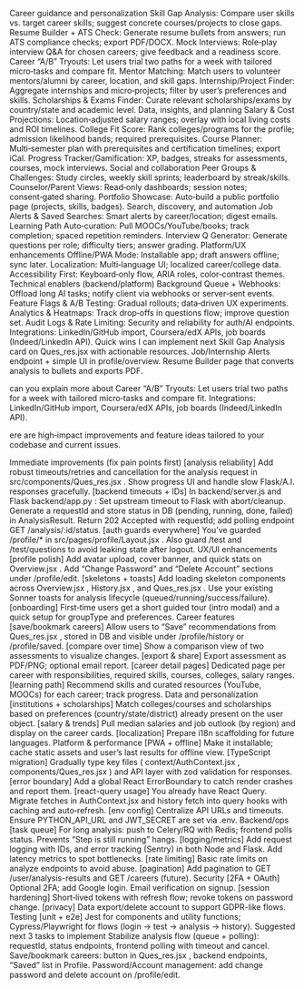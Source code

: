 Career guidance and personalization
Skill Gap Analysis: Compare user skills vs. target career skills; suggest concrete courses/projects to close gaps.
Resume Builder + ATS Check: Generate resume bullets from answers; run ATS compliance checks; export PDF/DOCX.
Mock Interviews: Role‑play interview Q&A for chosen careers; give feedback and a readiness score.
Career “A/B” Tryouts: Let users trial two paths for a week with tailored micro‑tasks and compare fit.
Mentor Matching: Match users to volunteer mentors/alumni by career, location, and skill gaps.
Internship/Project Finder: Aggregate internships and micro‑projects; filter by user’s preferences and skills.
Scholarships & Exams Finder: Curate relevant scholarships/exams by country/state and academic level.
Data, insights, and planning
Salary & Cost Projections: Location‑adjusted salary ranges; overlay with local living costs and ROI timelines.
College Fit Score: Rank colleges/programs for the profile; admission likelihood bands; required prerequisites.
Course Planner: Multi‑semester plan with prerequisites and certification timelines; export iCal.
Progress Tracker/Gamification: XP, badges, streaks for assessments, courses, mock interviews.
Social and collaboration
Peer Groups & Challenges: Study circles, weekly skill sprints; leaderboard by streak/skills.
Counselor/Parent Views: Read‑only dashboards; session notes; consent‑gated sharing.
Portfolio Showcase: Auto‑build a public portfolio page (projects, skills, badges).
Search, discovery, and automation
Job Alerts & Saved Searches: Smart alerts by career/location; digest emails.
Learning Path Auto‑curation: Pull MOOCs/YouTube/books; track completion; spaced repetition reminders.
Interview Q Generator: Generate questions per role; difficulty tiers; answer grading.
Platform/UX enhancements
Offline/PWA Mode: Installable app; draft answers offline; sync later.
Localization: Multi‑language UI; localized career/college data.
Accessibility First: Keyboard‑only flow, ARIA roles, color‑contrast themes.
Technical enablers (backend/platform)
Background Queue + Webhooks: Offload long AI tasks; notify client via webhooks or server‑sent events.
Feature Flags & A/B Testing: Gradual rollouts; data‑driven UX experiments.
Analytics & Heatmaps: Track drop‑offs in questions flow; improve question set.
Audit Logs & Rate Limiting: Security and reliability for auth/AI endpoints.
Integrations: LinkedIn/GitHub import, Coursera/edX APIs, job boards (Indeed/LinkedIn API).
Quick wins I can implement next
Skill Gap Analysis card on 
Ques_res.jsx
 with actionable resources.
Job/Internship Alerts endpoint + simple UI in profile/overview.
Resume Builder page that converts analysis to bullets and exports PDF.

can you explain more about Career “A/B” Tryouts: Let users trial two paths for a week with tailored micro‑tasks and compare fit.
Integrations: LinkedIn/GitHub import, Coursera/edX APIs, job boards (Indeed/LinkedIn API).






































ere are high‑impact improvements and feature ideas tailored to your codebase and current issues.

Immediate improvements (fix pain points first)
[analysis reliability] Add robust timeouts/retries and cancellation for the analysis request in 
src/components/Ques_res.jsx
. Show progress UI and handle slow Flask/A.I. responses gracefully.
[backend timeouts + IDs] In 
backend/server.js
 and Flask 
backend/app.py
:
Set upstream timeout to Flask with abort/cleanup.
Generate a requestId and store status in DB (pending, running, done, failed) in AnalysisResult.
Return 202 Accepted with requestId; add polling endpoint GET /analysis/:id/status.
[auth guards everywhere] You’ve guarded /profile/* in 
src/pages/profile/Layout.jsx
. Also guard /test and /test/questions to avoid leaking state after logout.
UX/UI enhancements
[profile polish] Add avatar upload, cover banner, and quick stats on 
Overview.jsx
. Add “Change Password” and “Delete Account” sections under /profile/edit.
[skeletons + toasts] Add loading skeleton components across 
Overview.jsx
, 
History.jsx
, and 
Ques_res.jsx
. Use your existing Sonner toasts for analysis lifecycle (queued/running/success/failure).
[onboarding] First‑time users get a short guided tour (intro modal) and a quick setup for groupType and preferences.
Career features
[save/bookmark careers] Allow users to “Save” recommendations from 
Ques_res.jsx
, stored in DB and visible under /profile/history or /profile/saved.
[compare over time] Show a comparison view of two assessments to visualize changes.
[export & share] Export assessment as PDF/PNG; optional email report.
[career detail pages] Dedicated page per career with responsibilities, required skills, courses, colleges, salary ranges.
[learning path] Recommend skills and curated resources (YouTube, MOOCs) for each career; track progress.
Data and personalization
[institutions + scholarships] Match colleges/courses and scholarships based on preferences (country/state/district) already present on the user object.
[salary & trends] Pull median salaries and job outlook (by region) and display on the career cards.
[localization] Prepare i18n scaffolding for future languages.
Platform & performance
[PWA + offline] Make it installable; cache static assets and user’s last results for offline view.
[TypeScript migration] Gradually type key files (
context/AuthContext.jsx
, 
components/Ques_res.jsx
) and API layer with zod validation for responses.
[error boundary] Add a global React ErrorBoundary to catch render crashes and report them.
[react-query usage] You already have React Query. Migrate fetches in 
AuthContext.jsx
 and history fetch into query hooks with caching and auto‑refresh.
[env config] Centralize API URLs and timeouts. Ensure PYTHON_API_URL and JWT_SECRET are set via .env.
Backend/ops
[task queue] For long analysis: push to Celery/RQ with Redis; frontend polls status. Prevents “Step is still running” hangs.
[logging/metrics] Add request logging with IDs, and error tracking (Sentry) in both Node and Flask. Add latency metrics to spot bottlenecks.
[rate limiting] Basic rate limits on analyze endpoints to avoid abuse.
[pagination] Add pagination to GET /user/analysis-results and GET /careers (future).
Security
[2FA + OAuth] Optional 2FA; add Google login. Email verification on signup.
[session hardening] Short‑lived tokens with refresh flow; revoke tokens on password change.
[privacy] Data export/delete account to support GDPR-like flows.
Testing
[unit + e2e] Jest for components and utility functions; Cypress/Playwright for flows (login → test → analysis → history).
Suggested next 3 tasks to implement
Stabilize analysis flow (queue + polling): requestId, status endpoints, frontend polling with timeout and cancel.
Save/bookmark careers: button in 
Ques_res.jsx
, backend endpoints, “Saved” list in Profile.
Password/Account management: add change password and delete account on /profile/edit.